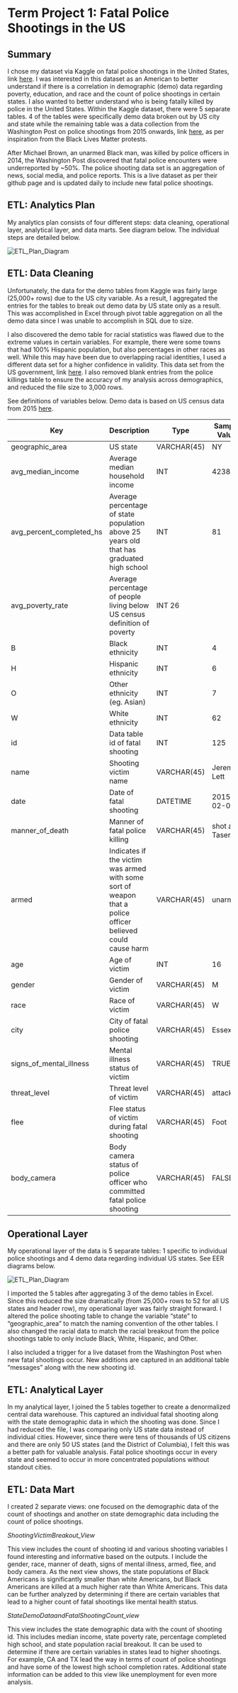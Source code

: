 Term Project 1: Fatal Police Shootings in the US
======
## Summary

I chose my dataset via Kaggle on fatal police shootings in the United States, link [here](https://www.kaggle.com/kwullum/fatal-police-shootings-in-the-us). I was interested in this dataset as an American to better understand if there is a correlation in demographic (demo) data regarding poverty, education, and race and the count of police shootings in certain states. I also wanted to better understand who is being fatally killed by police in the United States. Within the Kaggle dataset, there were 5 separate tables. 4 of the tables were specifically demo data broken out by US city and state while the remaining table was a data collection from the Washington Post on police shootings from 2015 onwards, link [here](https://github.com/washingtonpost/data-police-shootings), as per inspiration from the Black Lives Matter protests. 

After Michael Brown, an unarmed Black man, was killed by police officers in 2014, the Washington Post discovered that fatal police encounters were underreported by ~50%. The police shooting data set is an aggregation of news, social media, and police reports. This is a live dataset as per their github page and is updated daily to include new fatal police shootings.

## ETL: Analytics Plan
My analytics plan consists of four different steps: data cleaning, operational layer, analytical layer, and data marts. See diagram below. The individual steps are detailed below.

![ETL_Plan_Diagram](https://user-images.githubusercontent.com/90245801/139145506-0b1fb215-9df6-4ffc-aa9c-f783b2fa2b82.jpg)

## ETL: Data Cleaning
Unfortunately, the data for the demo tables from Kaggle was fairly large (25,000+ rows) due to the US city variable. As a result, I aggregated the entries for the tables to break out demo data by US state only as a result. This was accomplished in Excel through pivot table aggregation on all the demo data since I was unable to accomplish in SQL due to size. 

I also discovered the demo table for racial statistics was flawed due to the extreme values in certain variables. For example, there were some towns that had 100% Hispanic population, but also percentages in other races as well. While this may have been due to overlapping racial identities, I used a different data set for a higher confidence in validity. This data set from the US government, link [here](https://corgis-edu.github.io/corgis/csv/state_demographics/). I also removed blank entries from the police killings table to ensure the accuracy of my analysis across demographics, and reduced the file size to 3,000 rows.

See definitions of variables below. Demo data is based on US census data from 2015 [here](https://factfinder.census.gov/faces/nav/jsf/pages/community_facts.xhtml).

**Key**	| **Description**	| **Type** | **Sample Value**
----| ------------ | ----| -------------
geographic_area	| US state |	VARCHAR(45) |	NY
avg_median_income	| Average median household income	| INT	| 42388
avg_percent_completed_hs	| Average percentage of state population above 25 years old that has graduated high school	| INT	| 81
avg_poverty_rate	| Average percentage of people living below US census definition of poverty	| INT	26
B	| Black ethnicity	| INT	| 4
H	| Hispanic ethnicity	| INT	| 6
O	| Other ethnicity (eg. Asian)	| INT	| 7
W	| White ethnicity	| INT	| 62
id	| Data table id of fatal shooting	| INT	| 125
name	| Shooting victim name	| VARCHAR(45)	| Jeremy Lett
date	| Date of fatal shooting	| DATETIME	| 2015-02-05
manner_of_death	| Manner of fatal police killing	| VARCHAR(45)	| shot and Tasered
armed	| Indicates if the victim was armed with some sort of weapon that a police officer believed could cause harm	| VARCHAR(45)	| unarmed
age	| Age of victim	| INT	| 16
gender	| Gender of victim	| VARCHAR(45)	| M
race	| Race of victim	| VARCHAR(45) | W
city	| City of fatal police shooting	| VARCHAR(45)	| Essex
signs_of_mental_illness	| Mental illness status of victim	| VARCHAR(45)	| TRUE
threat_level	| Threat level of victim	| VARCHAR(45)	| attack
flee	| Flee status of victim during fatal shooting	| VARCHAR(45)	| Foot
body_camera	| Body camera status of police officer who committed fatal police shooting	| VARCHAR(45)	| FALSE

## Operational Layer
My operational layer of the data is 5 separate tables: 1 specific to individual police shootings and 4 demo data regarding individual US states. See EER diagrams below.

![ETL_Plan_Diagram](https://user-images.githubusercontent.com/90245801/139149810-664f4eef-2cb3-4986-a1a7-c31f1ff5db20.jpg)

I imported the 5 tables after aggregating 3 of the demo tables in Excel. Since this reduced the size dramatically (from 25,000+ rows to 52 for all US states and header row), my operational layer was fairly straight forward. I altered the police shooting table to change the variable “state” to “geographic_area” to match the naming convention of the other tables. I also changed the racial data to match the racial breakout from the police shootings table to only include Black, White, Hispanic, and Other. 

I also included a trigger for a live dataset from the Washington Post when new fatal shootings occur. New additions are captured in an additional table “messages” along with the new shooting id. 

## ETL: Analytical Layer
In my analytical layer, I joined the 5 tables together to create a denormalized central data warehouse. This captured an individual fatal shooting along with the state demographic data in which the shooting was done. Since I had reduced the file, I was comparing only US state data instead of individual cities. However, since there were tens of thousands of US citizens and there are only 50 US states (and the District of Columbia), I felt this was a better path for valuable analysis. Fatal police shootings occur in every state and seemed to occur in more concentrated populations without standout cities. 

## ETL: Data Mart
I created 2 separate views: one focused on the demographic data of the count of shootings and another on state demographic data including the count of police shootings.

*ShootingVictimBreakout_View*

This view includes the count of shooting id and various shooting variables I found interesting and informative based on the outputs. I include the gender, race, manner of death, signs of mental illness, armed, flee, and body camera. As the next view shows, the state populations of Black Americans is significantly smaller than white Americans, but Black Americans are killed at a much higher rate than White Americans. This data can be further analyzed by determining if there are certain variables that lead to a higher count of fatal shootings like mental health status.

*StateDemoDataandFatalShootingCount_view*

This view includes the state demographic data with the count of shooting id. This includes median income, state poverty rate, percentage completed high school, and state population racial breakout. It can be used to determine if there are certain variables in states lead to higher shootings. For example, CA and TX lead the way in terms of count of police shootings and have some of the lowest high school completion rates. Additional state information can be added to this view like unemployment for even more analysis.


